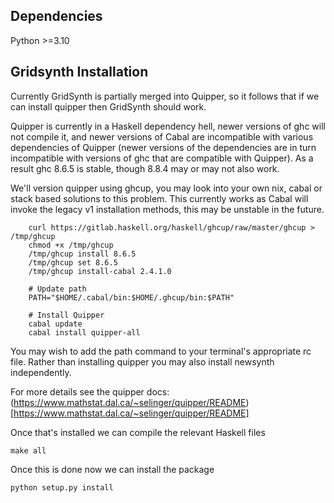 ## Dependencies ##
Python >=3.10





## Gridsynth Installation ##

Currently GridSynth is partially merged into Quipper, so it follows that if we can install quipper then GridSynth should work.

Quipper is currently in a Haskell dependency hell, newer versions of ghc will not compile it, and newer versions of Cabal are incompatible with various dependencies of Quipper (newer versions of the dependencies are in turn incompatible with versions of ghc that are compatible with Quipper). As a result ghc 8.6.5 is stable, though 8.8.4 may or may not also work.

We'll version quipper using ghcup, you may look into your own nix, cabal or stack based solutions to this problem. This currently works as Cabal will invoke the legacy v1 installation methods, this may be unstable in the future.

```
    curl https://gitlab.haskell.org/haskell/ghcup/raw/master/ghcup > /tmp/ghcup
    chmod +x /tmp/ghcup
    /tmp/ghcup install 8.6.5
    /tmp/ghcup set 8.6.5
    /tmp/ghcup install-cabal 2.4.1.0

    # Update path
    PATH="$HOME/.cabal/bin:$HOME/.ghcup/bin:$PATH"

    # Install Quipper
    cabal update
    cabal install quipper-all
```
You may wish to add the path command to your terminal's appropriate rc file. Rather than installing quipper you may also install newsynth independently.

For more details see the quipper docs: (https://www.mathstat.dal.ca/~selinger/quipper/README)[https://www.mathstat.dal.ca/~selinger/quipper/README]

Once that's installed we can compile the relevant Haskell files 
```
make all
```

Once this is done now we can install the package
```
python setup.py install
```
